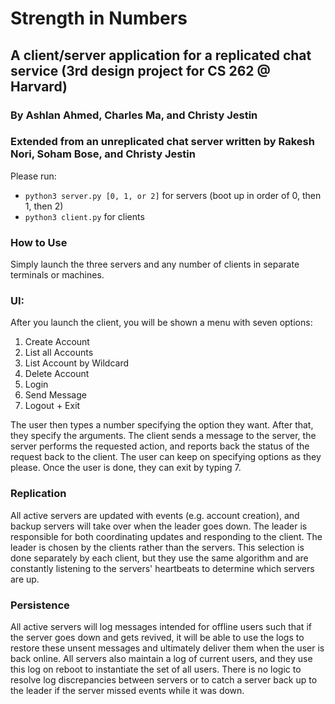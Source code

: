 # Strength in Numbers

## A client/server application for a replicated chat service (3rd design project for CS 262 @ Harvard)

### By Ashlan Ahmed, Charles Ma, and Christy Jestin
### Extended from an unreplicated chat server written by Rakesh Nori, Soham Bose, and Christy Jestin

Please run:

-   `python3 server.py [0, 1, or 2]` for servers (boot up in order of 0, then 1, then 2)
-   `python3 client.py` for clients

### How to Use

Simply launch the three servers and any number of clients in separate terminals or machines.

### UI:

After you launch the client, you will be shown a menu with seven options:

1. Create Account
2. List all Accounts
3. List Account by Wildcard
4. Delete Account
5. Login
6. Send Message
7. Logout + Exit

The user then types a number specifying the option they want. After that, they specify the arguments. The client sends a message to the server, the server performs the requested action, and reports back the status of the request back to the client. The user can keep on specifying options as they please. Once the user is done, they can exit by typing 7.

### Replication

All active servers are updated with events (e.g. account creation), and backup servers will take over when the leader goes down. The leader is responsible for both coordinating updates and responding to the client. The leader is chosen by the clients rather than the servers. This selection is done separately by each client, but they use the same algorithm and are constantly listening to the servers' heartbeats to determine which servers are up.

### Persistence

All active servers will log messages intended for offline users such that if the server goes down and gets revived, it will be able to use the logs to restore these unsent messages and ultimately deliver them when the user is back online. All servers also maintain a log of current users, and they use this log on reboot to instantiate the set of all users. There is no logic to resolve log discrepancies between servers or to catch a server back up to the leader if the server missed events while it was down.
